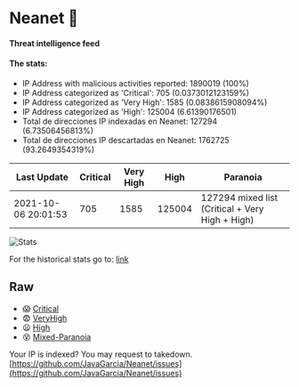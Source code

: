 # Neanet :hocho:
#### Threat intelligence feed
#### The stats:

- IP Address with malicious activities reported: 1890019 (100%)
- IP Address categorized as 'Critical':  705 (0.0373012123159%)
- IP Address categorized as 'Very High':  1585 (0.0838615908094%)
- IP Address categorized as 'High':  125004 (6.61390176501)
- Total de direcciones IP indexadas en Neanet:  127294 (6.73506456813%)
- Total de direcciones IP descartadas en Neanet:  1762725 (93.2649354319%)

| Last Update | Critical | Very High | High | Paranoia |
| --- | --- | --- | --- | --- |
| 2021-10-06 20:01:53 | 705 | 1585 | 125004 | 127294 mixed list (Critical + Very High + High)|

![Stats](https://docs.google.com/spreadsheets/d/e/2PACX-1vSnaNMIXVabIpDJjufMlzH7poXnshF3mgd8Is1g9ytUEzVsP5my4Trn8f-xkoLLQ38xpL3HtmUexLo6/pubchart?oid=501124687&format=image)

For the historical stats go to: [link](/stats.csv)
## Raw
- :scream: [Critical](https://raw.githubusercontent.com/JavaGarcia/Neanet/master/blacklists/neanet_critical.txt)
- :fearful: [VeryHigh](https://raw.githubusercontent.com/JavaGarcia/Neanet/master/blacklists/neanet_veryHigh.txtt)
- :frowning: [High](https://raw.githubusercontent.com/JavaGarcia/Neanet/master/blacklists/neanet_high.txt)
- :dizzy_face: [Mixed-Paranoia](https://raw.githubusercontent.com/JavaGarcia/Neanet/master/blacklists/neanet_all.txt)


Your IP is indexed? You may request to takedown. [https://github.com/JavaGarcia/Neanet/issues](https://github.com/JavaGarcia/Neanet/issues)



























































































































































































































































































































































































































































































































































































































































































































































































































































































































































































































































































































































































































































































































































































































































































































































































































































































































































































































































































































































































































































































































































































































































































































































































































































































































































































































































































































































































































































































































































































































































































































































































































































































































































































































































































































































































































































































































































































































































































































































































































































































































































































































































































































































































































































































































































































































































































































































































































































































































































































































































































































































































































































































































































































































































































































































































































































































































































































































































































































































































































































































































































































































































































































































































































































































































































































































































































































































































































































































































































































































































































































































































































































































































































































































































































































































































































































































































































































































































































































































































































































































































































































































































































































































































































































































































































































































































































































































































































































































































































































































































































































































































































































































































































































































































































